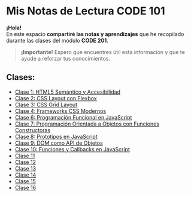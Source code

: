 # Mis Notas de Lectura CODE 101
**¡Hola!**  
En este espacio **compartiré las notas y aprendizajes** que he recopilado durante las clases del módulo **CODE 201**.

> **¡Importante!**
Espero que encuentres útil esta información y que te ayude a reforzar tus conocimientos.

## Clases:
- [Clase 1: HTML5 Semántico y Accesibilidad](read01.md)
- [Clase 2: CSS Layout con Flexbox](read02.md)
- [Clase 3: CSS Grid Layout](read03.md)
- [Clase 4: Frameworks CSS Modernos](read04.md)
- [Clase 6: Programación Funcional en JavaScript](read06.md)
- [Clase 7: Programación Orientada a Objetos con Funciones Constructoras](read07.md)
- [Clase 8: Prototipos en JavaScript](read08.md)
- [Clase 9: DOM como API de Objetos](read09.md)
- [Clase 10: Funciones y Callbacks en JavaScript](read10.md)
- [Clase 11](read11.md)
- [Clase 12](read12.md)
- [Clase 13](read13.md)
- [Clase 14](read14.md)
- [Clase 15](read15.md)
- [Clase 16](read16.md)
